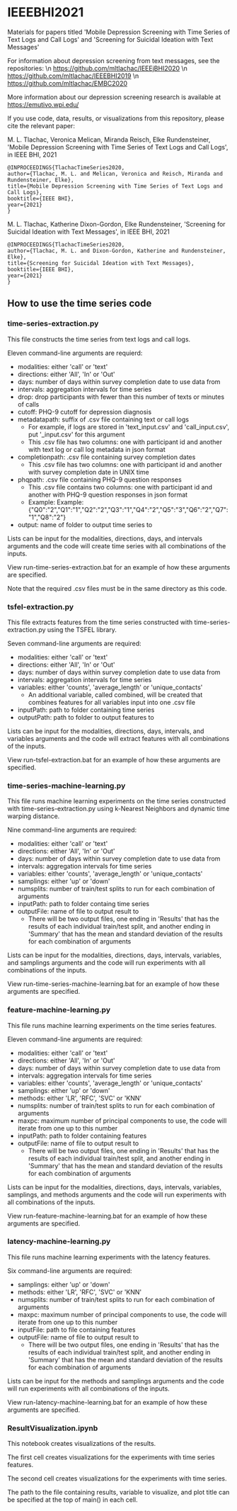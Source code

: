 # IEEEBHI2021

Materials for papers titled 'Mobile Depression Screening with Time Series of Text Logs and Call Logs' and 'Screening for Suicidal Ideation with Text Messages'

For information about depression screening from text messages, see the repositories: \n
https://github.com/mltlachac/IEEEjBHI2020  \n https://github.com/mltlachac/IEEEBHI2019  \n
https://github.com/mltlachac/EMBC2020  

More information about our depression screening research is available at https://emutivo.wpi.edu/

If you use code, data, results, or visualizations from this repository, please cite the relevant paper:

M. L. Tlachac, Veronica Melican, Miranda Reisch, Elke Rundensteiner, 'Mobile Depression Screening with Time Series of Text Logs and Call Logs', in IEEE BHI, 2021

```
@INPROCEEDINGS{TlachacTimeSeries2020,
author={Tlachac, M. L. and Melican, Veronica and Reisch, Miranda and Rundensteiner, Elke},
title={Mobile Depression Screening with Time Series of Text Logs and Call Logs},
booktitle={IEEE BHI},
year={2021}
}
```

M. L. Tlachac, Katherine Dixon-Gordon, Elke Rundensteiner,
'Screening for Suicidal Ideation with Text Messages', in IEEE BHI, 2021

```
@INPROCEEDINGS{TlachacTimeSeries2020,
author={Tlachac, M. L. and Dixon-Gordon, Katherine and Rundensteiner, Elke},
title={Screening for Suicidal Ideation with Text Messages},
booktitle={IEEE BHI},
year={2021}
}
```

## How to use the time series code

### time-series-extraction.py
This file constructs the time series from text logs and call logs. 

Eleven command-line arguments are requierd:
* modalities: either 'call' or 'text'
* directions: either 'All', 'In' or 'Out'
* days: number of days within survey completion date to use data from
* intervals: aggregation intervals for time series
* drop: drop participants with fewer than this number of texts or minutes of calls
* cutoff: PHQ-9 cutoff for depression diagnosis
* metadatapath: suffix of .csv file containing text or call logs
    * For example, if logs are stored in 'text_input.csv' and 'call_input.csv', put '_input.csv' for this argument
    * This .csv file has two columns: one with participant id and another with text log or call log metadata in json format
* completionpath: .csv file containing survey completion dates
    * This .csv file has two columns: one with participant id and another with survey completion date in UNIX time
* phqpath: .csv file containing PHQ-9 question responses
    * This .csv file contains two columns: one with participant id and another with PHQ-9 question responses in json format
    * Example: Example: {"Q0":"2","Q1":"1","Q2":"2","Q3":"1","Q4":"2","Q5":"3","Q6":"2","Q7":"1","Q8":"2"}
* output: name of folder to output time series to

Lists can be input for the modalities, directions, days, and intervals arguments and the code will create time series with all combinations of the inputs.

View run-time-series-extraction.bat for an example of how these arguments are specified.

Note that the required .csv files must be in the same directory as this code.

### tsfel-extraction.py
This file extracts features from the time series constructed with time-series-extraction.py using the TSFEL library.

Seven command-line arguments are required:
* modalities: either 'call' or 'text'
* directions: either 'All', 'In' or 'Out'
* days: number of days within survey completion date to use data from
* intervals: aggregation intervals for time series
* variables: either 'counts', 'average_length' or 'unique_contacts'
    * An additional variable, called combined, will be created that combines features for all variables input into one .csv file
* inputPath: path to folder containing time series
* outputPath: path to folder to output features to

Lists can be input for the modalities, directions, days, intervals, and variables arguments and the code will extract features with all combinations of the inputs.

View run-tsfel-extraction.bat for an example of how these arguments are specified.

### time-series-machine-learning.py
This file runs machine learning experiments on the time series constructed with time-series-extraction.py using k-Nearest Neighbors and dynamic time warping distance.

Nine command-line arguments are required:
* modalities: either 'call' or 'text'
* directions: either 'All', 'In' or 'Out'
* days: number of days within survey completion date to use data from
* intervals: aggregation intervals for time series
* variables: either 'counts', 'average_length' or 'unique_contacts'
* samplings: either 'up' or 'down'
* numsplits: number of train/test splits to run for each combination of arguments
* inputPath: path to folder containg time series
* outputFile: name of file to output result to
    * There will be two output files, one ending in 'Results' that has the results of each individual train/test split, and another ending in 'Summary' that has the mean and standard deviation of the results for each combination of arguments
    
Lists can be input for the modalities, directions, days, intervals, variables, and samplings arguments and the code will run experiments with all combinations of the inputs.

View run-time-series-machine-learning.bat for an example of how these arguments are specified.

### feature-machine-learning.py
This file runs machine learning experiments on the time series features.

Eleven command-line arguments are required:
* modalities: either 'call' or 'text'
* directions: either 'All', 'In' or 'Out'
* days: number of days within survey completion date to use data from
* intervals: aggregation intervals for time series
* variables: either 'counts', 'average_length' or 'unique_contacts'
* samplings: either 'up' or 'down'
* methods: either 'LR', 'RFC', 'SVC' or 'KNN'
* numsplits: number of train/test splits to run for each combination of arguments
* maxpc: maximum number of principal components to use, the code will iterate from one up to this number
* inputPath: path to folder containing features
* outputFile: name of file to output result to
    * There will be two output files, one ending in 'Results' that has the results of each individual train/test split, and another ending in 'Summary' that has the mean and standard deviation of the results for each combination of arguments

Lists can be input for the modalities, directions, days, intervals, variables, samplings, and methods arguments and the code will run experiments with all combinations of the inputs. 

View run-feature-machine-learning.bat for an example of how these arguments are specified.

### latency-machine-learning.py
This file runs machine learning experiments with the latency features.

Six command-line arguments are required:
* samplings: either 'up' or 'down'
* methods: either 'LR', 'RFC', 'SVC' or 'KNN'
* numsplits: number of train/test splits to run for each combination of arguments
* maxpc: maximum number of principal components to use, the code will iterate from one up to this number
* inputFile: path to file containing features
* outputFile: name of file to output result to
    * There will be two output files, one ending in 'Results' that has the results of each individual train/test split, and another ending in 'Summary' that has the mean and standard deviation of the results for each combination of arguments
    
Lists can be input for the methods and samplings arguments and the code will run experiments with all combinations of the inputs.

View run-latency-machine-learning.bat for an example of how these arguments are specified.

### ResultVisualization.ipynb
This notebook creates visualizations of the results. 

The first cell creates visualizations for the experiments with time series features.

The second cell creates visualizations for the experiments with time series.

The path to the file containing results, variable to visualize, and plot title can be specified at the top of main() in each cell.